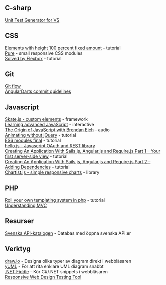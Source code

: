 ## C-sharp
[Unit Test Generator for VS](http://visualstudiogallery.msdn.microsoft.com/45208924-e7b0-45df-8cff-165b505a38d7)   

## CSS
[Elements with height 100 percent fixed amount](http://www.codelord.net/2014/09/08/css-tip-elements-with-height-100-percent-fixed-amount/) - tutorial  
[Pure](http://purecss.io/) - small responsive CSS modules  
[Solved by Flexbox](http://philipwalton.github.io/solved-by-flexbox/) - tutorial  

## Git
[Git flow](http://nvie.com/posts/a-successful-git-branching-model/)  
[AngularDarts commit guidelines](https://github.com/angular/angular.dart/blob/master/CONTRIBUTING.md#-git-commit-guidelines)  

## Javascript
[Skate.js - custom elements](https://github.com/skatejs/skatejs/blob/master/README.md) - framework  
[Learning advanced JavaScript](http://ejohn.org/apps/learn/) - interactive    
[The Origin of JavaScript with Brendan Eich](http://javascriptjabber.com/124-jsj-the-origin-of-javascript-with-brendan-eich/) - audio  
[Animating without jQuery](http://www.smashingmagazine.com/2014/09/04/animating-without-jquery/) - tutorial  
[ES6 modules final](http://www.2ality.com/2014/09/es6-modules-final.html) - tutorial  
[hello.js - Javascript OAuth and REST library](http://adodson.com/hello.js/)  
[Creating An Application With Sails.js, Angular.js and Require.js Part 1 – Your first server-side view](http://modernweb.com/2014/07/29/create-an-app-sails-angular-require-pt-1/) - tutorial   
[Creating An Application With Sails.js, Angular.js and Require.js Part 2 – Adding Dependencies](http://modernweb.com/2014/08/05/create-an-app-sails-angular-require-pt-2/) - tutorial  
[Chartist.js - simple responsive charts](http://gionkunz.github.io/chartist-js/index.html) - library  
## PHP
[Roll your own templating system in php](http://code.tutsplus.com/tutorials/roll-your-own-templating-system-in-php--net-16596) - tutorial  
[Understanding MVC](https://stackoverflow.com/questions/16594907/understanding-mvc-views-in-php/16596704#16596704)  

## Resurser
[Svenska API-katalogen](http://apikatalogen.se/) - Databas med öppna svenska API:er  

## Verktyg
[draw.io](https://www.draw.io/) - Designa olika typer av diagram direkt i webbläsaren  
[yUML](http://yuml.me/) - För att rita enklare UML diagram snabbt  
[.NET Fiddle](https://dotnetfiddle.net/) - Kör C#/.NET snippets i webbläsaren  
[Responsive Web Design Testing Tool](http://www.dimensionstoolkit.com/)  
